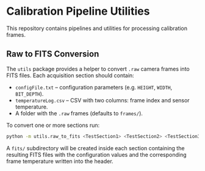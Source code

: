 # Calibration Pipeline Utilities

This repository contains pipelines and utilities for processing calibration frames.

## Raw to FITS Conversion

The `utils` package provides a helper to convert `.raw` camera frames into FITS
files.  Each acquisition section should contain:

- `configFile.txt` – configuration parameters (e.g. `HEIGHT`, `WIDTH`,
  `BIT_DEPTH`).
- `temperatureLog.csv` – CSV with two columns: frame index and sensor
  temperature.
- A folder with the `.raw` frames (defaults to `frames/`).

To convert one or more sections run:

```bash
python -m utils.raw_to_fits <TestSection1> <TestSection2> <TestSection3>
```

A `fits/` subdirectory will be created inside each section containing the
resulting FITS files with the configuration values and the corresponding frame
temperature written into the header.
